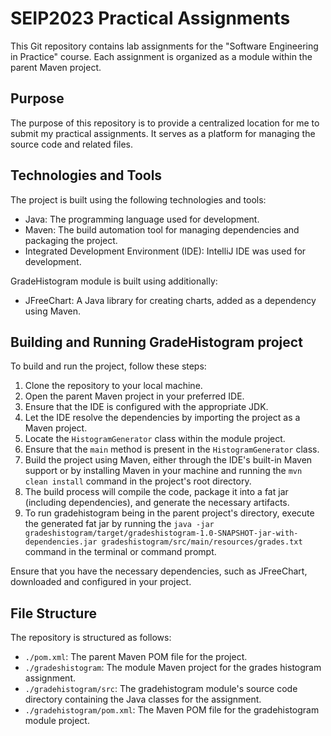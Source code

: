 # SEIP2023 Practical Assignments

This Git repository contains lab assignments for the "Software Engineering in Practice" course. Each assignment is organized as a module within the parent Maven project.

## Purpose

The purpose of this repository is to provide a centralized location for me to submit my practical assignments. It serves as a platform for managing the source code and related files.

## Technologies and Tools

The project is built using the following technologies and tools:

- Java: The programming language used for development.
- Maven: The build automation tool for managing dependencies and packaging the project.
- Integrated Development Environment (IDE): IntelliJ IDE was used for development.
  
GradeHistogram module is built using additionally:
- JFreeChart: A Java library for creating charts, added as a dependency using Maven.

## Building and Running GradeHistogram project

To build and run the project, follow these steps:

1. Clone the repository to your local machine.
2. Open the parent Maven project in your preferred IDE.
3. Ensure that the IDE is configured with the appropriate JDK.
4. Let the IDE resolve the dependencies by importing the project as a Maven project.
5. Locate the `HistogramGenerator` class within the module project.
6. Ensure that the `main` method is present in the `HistogramGenerator` class.
7. Build the project using Maven, either through the IDE's built-in Maven support or by installing Maven in your machine and running the `mvn clean install` command in the project's root directory.
8. The build process will compile the code, package it into a fat jar (including dependencies), and generate the necessary artifacts.
9.  To run gradehistogram being in the parent project's directory, execute the generated fat jar by running the `java -jar gradeshistogram/target/gradeshistogram-1.0-SNAPSHOT-jar-with-dependencies.jar gradeshistogram/src/main/resources/grades.txt` command in the terminal or command prompt.

Ensure that you have the necessary dependencies, such as JFreeChart, downloaded and configured in your project.

## File Structure

The repository is structured as follows:

- `./pom.xml`: The parent Maven POM file for the project.
- `./gradeshistogram`: The module Maven project for the grades histogram assignment.
- `./gradehistogram/src`: The gradehistogram module's source code directory containing the Java classes for the assignment.
- `./gradehistogram/pom.xml`: The Maven POM file for the gradehistogram module project.
